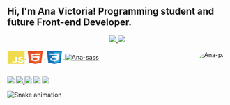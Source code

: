 ## Hi, I'm Ana Victoria! Programming student and future Front-end Developer.
<div align="center">
  <a href="https://github.com/aninhafofazap%22%3E
  <img height="180em" src="https://github-readme-stats.vercel.app/api?username=rafaballerini&show_icons=true&theme=dracula&include_all_commits=true&count_private=true%22/%3E
  <img height="180em" src="https://github-readme-stats.vercel.app/api/top-langs/?username=rafaballerini&layout=compact&langs_count=7&theme=dracula%22/%3E
</div>
<div>
  <a  href="https://github.com/aninhafofazap">
  <img  height="180em" src="https://github-readme-stats.vercel.app/api?username=aninhafofazap&show_icons=true&theme=dark&include_all_comits=true&count_private=true"/>
  <img height="180em" src="https://github-readme-stats.vercel.app/api/top-langs/?username=aninhafofazap&layout=compact&langs_count=16&theme=dark"/>
</div>        
  
 <div style="display: inline_block"> <br>
  <img align="center" alt="Ana-Js" height="30" width="40" src="https://raw.githubusercontent.com/devicons/devicon/master/icons/javascript/javascript-plain.svg">
  <img align="center" alt="Ana-HTML" height="30" width="40" src="https://raw.githubusercontent.com/devicons/devicon/master/icons/html5/html5-original.svg">
  <img align="center" alt="Ana-CSS" height="30" width="40" src="https://raw.githubusercontent.com/devicons/devicon/master/icons/css3/css3-original.svg">
   <img align="center" alt="Ana-sass" height="30" width="40" src="https://cdn.jsdelivr.net/gh/devicons/devicon/icons/sass/sass-original.svg" />
   <img align="right" alt="Ana-pic" height="150" style="border-radius:50px;" src="https://cdn.discordapp.com/attachments/813205837744046133/1048809072994046012/download20221200004855.png?width=676&height=676">
  </div>
   

  ##
  
  <div>
  <a href="https://instagram.com/vick.anaaaa/" target="_blank"><img src="https://img.shields.io/badge/-Instagram-%23E4405F?style=for-the-badge&logo=instagram&logoColor=white" target="_blank"></a>
 <a href="https://discord.gg/bZdNzScxMz" target="_blank"><img src="https://img.shields.io/badge/Discord-7289DA?style=for-the-badge&logo=discord&logoColor=white" target="_blank"</a> 
<a href = "mailto:anavictoriagomes1810@gmail.com"><img src="https://img.shields.io/badge/-Gmail-%23333?style=for-the-badge&logo=gmail&logoColor=white" target="_blank"></a>
   <a href = "https://www.linkedin.com/in/anavictoria-gomes/"><img src="https://img.shields.io/badge/-LinkedIn-%230077B5?style=for-the-badge&logo=linkedin&logoColor=white" target="_blank"></a> 
   <a href = "https://twitter.com/AnaVickz"><img src="https://img.shields.io/badge/-Twitter-%230077B5?style=for-the-badge&logo=twitter&logoColor=white" target="_blank"></a> 
   
   
   ![Snake animation](https://github.com/aninhafofazap/aninhafofazap/blob/output/github-contribution-grid-snake.svg)
   </div>
  
   
